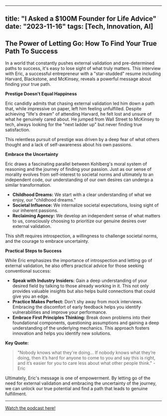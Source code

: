 
---
title: "I Asked a $100M Founder for Life Advice"
date: "2023-11-16"
tags: [Tech, Innovation, AI]
---

## The Power of Letting Go: How To Find Your True Path To Success

In a world that constantly pushes external validation and pre-determined paths to success, it's easy to lose sight of what truly matters. This interview with Eric, a successful entrepreneur with a "star-studded" resume including Harvard, Blackstone, and McKinsey, reveals a powerful message about finding your true path.

**Prestige Doesn't Equal Happiness**

Eric candidly admits that chasing external validation led him down a path that, while impressive on paper, left him feeling unfulfilled. Despite achieving "life's dream" of attending Harvard, he felt lost and unsure of what he genuinely cared about. He jumped from Wall Street to McKinsey to tech, always looking for the "next ladder up" but never finding true satisfaction. 

This relentless pursuit of prestige was driven by a deep fear of what others thought and a lack of self-awareness about his own passions.

**Embrace the Uncertainty**

Eric draws a fascinating parallel between Kohlberg's moral system of reasoning and the journey of finding your passion. Just as our sense of morality evolves from self-interest to societal norms and ultimately to an independent code, our understanding of our own desires can undergo a similar transformation.

* **Childhood Dreams:** We start with a clear understanding of what we enjoy, our "childhood dreams."
* **Societal Influence:** We internalize societal expectations, losing sight of our inherent passions.
* **Reclaiming Agency:** We develop an independent sense of what matters to us, consciously choosing to prioritize our genuine desires over external validation.

This shift requires introspection, a willingness to challenge societal norms, and the courage to embrace uncertainty.

**Practical Steps to Success**

While Eric emphasizes the importance of introspection and letting go of external validation, he also offers practical advice for those seeking conventional success:

* **Speak with Industry Insiders:** Gain a deep understanding of your desired field by talking to those already working in it. This not only provides valuable insights but also helps build connections that could give you an edge.
* **Practice Makes Perfect:** Don't shy away from mock interviews. Embracing the discomfort of early feedback helps you identify vulnerabilities and improve your performance.
* **Embrace First Principles Thinking:** Break down problems into their foundational components, questioning assumptions and gaining a deep understanding of the underlying mechanics. This approach fosters innovation and helps you identify new solutions.

**Key Quote:**

> "Nobody knows what they're doing… If nobody knows what they’re doing, then it’s hard for anyone to come to you and say this is right, and it’s easier for you to care less about what other people think." - Eric

Ultimately, Eric's message is one of empowerment. By letting go of the need for external validation and embracing the uncertainty of the journey, we can unlock our true potential and find a path that leads to genuine fulfillment.

---
        




<a href="https://youtube.com/watch?v=dGw0Byvn8Xk" target="_blank">Watch the podcast here!</a>

